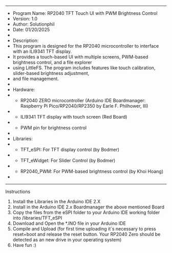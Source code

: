  **********************************************************************************************************************************************************************************************
 *  Program Name: RP2040 TFT Touch UI with PWM Brightness Control
 * Version: 1.0
 * Author: Solutionphil
 * Date: 01/20/2025
 *
 * Description:
 * This program is designed for the RP2040 microcontroller to interface with an ILI9341 TFT display.
 * It provides a touch-based UI with multiple screens, PWM-based brightness control, and a file explorer
 * using LittleFS. The program includes features like touch calibration, slider-based brightness adjustment,
 * and file management.
 *
 * Hardware:
 * - RP2040 ZERO microcontroller (Arduino IDE Boardmanager: Raspberry Pi Pico/RP2040/RP2350 by Earle F. Philhower, III)
 * - ILI9341 TFT display with touch screen (Red Board)
 * - PWM pin for brightness control
 *
 * Libraries:
 * - TFT_eSPI: For TFT display control (by Bodmer)
 * - TFT_eWidget: For Slider Control (by Bodmer)
 * - RP2040_PWM: For PWM-based brightness control (by Khoi Hoang)
 *
************************************************************************************************************************************************************************************************
Instructions 
  1. Install the Libraries in the Arduino IDE 2.X
  2. Install in the Arduino IDE 2.x Boardmanager the above mentioned Board
  3. Copy the files from the eSPI folder to your Arduino IDE working folder into /libraries/TFT_eSPI
  4. Download and Open the *.INO file in your Arduino IDE
  5. Compile and Upload (for first time uploading it`s necessary to press reset+boot and release the reset button. Your RP2040 Zero should be detected as an new drive in your operating system)
  6. Have fun :) 
     
 
